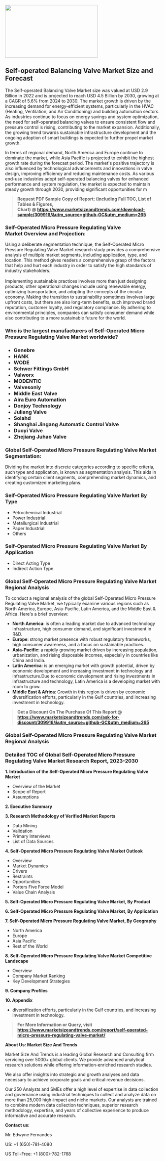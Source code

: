 <p><img class="alignnone size-medium wp-image-20088" src="https://ffe5etoiles.com/wp-content/uploads/2024/12/MST1-300x171.png" alt="" width="300" height="171" /></p><h2>Self-operated Balancing Valve Market Size and Forecast</h2><p>The Self-operated Balancing Valve Market size was valued at USD 2.9 Billion in 2022 and is projected to reach USD 4.5 Billion by 2030, growing at a CAGR of 5.6% from 2024 to 2030. The market growth is driven by the increasing demand for energy-efficient systems, particularly in the HVAC (Heating, Ventilation, and Air Conditioning) and building automation sectors. As industries continue to focus on energy savings and system optimization, the need for self-operated balancing valves to ensure consistent flow and pressure control is rising, contributing to the market expansion. Additionally, the growing trend towards sustainable infrastructure development and the ongoing adoption of smart buildings is expected to further propel market growth.</p><p>In terms of regional demand, North America and Europe continue to dominate the market, while Asia Pacific is projected to exhibit the highest growth rate during the forecast period. The market's positive trajectory is also influenced by technological advancements and innovations in valve design, improving efficiency and reducing maintenance costs. As various end-use industries adopt self-operated balancing valves for enhanced performance and system regulation, the market is expected to maintain steady growth through 2030, providing significant opportunities for m</p><blockquote id="" class=""><strong>Request PDF Sample Copy of Report: (Including Full TOC, List of Tables &amp; Figures, Chart)&nbsp;@&nbsp;<strong><a href="https://www.marketsizeandtrends.com/download-sample/309916/&utm_source=github-GC&utm_medium=265" target="_blank">https://www.marketsizeandtrends.com/download-sample/309916/&utm_source=github-GC&utm_medium=265</a></strong></strong></blockquote><h3 id="" class="">Self-Operated Micro Pressure Regulating Valve Market&nbsp;Overview and Projection:</h3><p id="" class="">Using a deliberate segmentation technique, the Self-Operated Micro Pressure Regulating Valve Market research study provides a comprehensive analysis of multiple market segments, including application, type, and location. This method gives readers a comprehensive grasp of the factors that help and hurt each industry in order to satisfy the high standards of industry stakeholders. <br /> <br />Implementing sustainable practices involves more than just designing products; other operational changes include using renewable energy, optimizing transportation, and adopting the concepts of the circular economy. Making the transition to sustainability sometimes involves large upfront costs, but there are also long-term benefits, such improved brand reputation, customer loyalty, and regulatory compliance. By adhering to environmental principles, companies can satisfy consumer demand while also contributing to a more sustainable future for the world.</p><h3 id="" class="">Who is the largest manufacturers of&nbsp;Self-Operated Micro Pressure Regulating Valve Market worldwide?</h3><h3 class=""><p><ul><li>Genebre </li><li> HANK </li><li> WODE </li><li> Schwer Fittings GmbH </li><li> Valworx </li><li> MODENTIC </li><li> Valvesonly </li><li> Middle East Valve </li><li> Aira Euro Automation </li><li> Donjoy Technology </li><li> Juliang Valve </li><li> Solahd </li><li> Shanghai Jingang Automatic Control Valve </li><li> Duoyi Valve </li><li> Zhejiang Juhao Valve</li></ul></p></h3><h3 id="" class="">Global&nbsp;Self-Operated Micro Pressure Regulating Valve Market Segmentation:</h3><p id="" class="">Dividing the market into discrete categories according to specific criteria, such type and application, is known as segmentation analysis. This aids in identifying certain client segments, comprehending market dynamics, and creating customized marketing plans.</p><h3 id="" class="">Self-Operated Micro Pressure Regulating Valve Market&nbsp;By Type</h3><p><p><ul><li>Petrochemical Industrial</li><li> Power Industrial</li><li> Metallurgical Industrial</li><li> Paper Industrial</li><li> Others</p></li></ul></p></p><h3 id="" class="">Self-Operated Micro Pressure Regulating Valve Market&nbsp;By Application</h3><p class=""><p><ul><li>Direct Acting Type</li><li> Indirect Action Type</li></ul></p></p><h3 id="" class="">Global Self-Operated Micro Pressure Regulating Valve Market Regional Analysis</h3><p id="" class="">To conduct a regional analysis of the global Self-Operated Micro Pressure Regulating Valve Market, we typically examine various regions such as North America, Europe, Asia-Pacific, Latin America, and the Middle East &amp; Africa. Here's a brief overview:</p><ul><li><strong>North America</strong>: is often a leading market due to advanced technology infrastructure, high consumer demand, and significant investment in R&amp;D.</li><li><strong>Europe</strong>: strong market presence with robust regulatory frameworks, high consumer awareness, and a focus on sustainable practices.</li><li><strong>Asia-Pacific</strong>: a rapidly growing market driven by increasing population, urbanization, and rising disposable incomes, especially in countries like China and India.</li><li><strong>Latin America</strong>: is an emerging market with growth potential, driven by economic development and increasing investment in technology and infrastructure.Due to economic development and rising investments in infrastructure and technology, Latin America is a developing market with room to grow.</li><li><strong>Middle East &amp; Africa</strong>: Growth in this region is driven by economic diversification efforts, particularly in the Gulf countries, and increasing investment in technology.</li></ul><blockquote id="" class=""><strong>Get a Discount On The Purchase Of This Report @ <strong><a href="https://www.marketsizeandtrends.com/ask-for-discount/309916/&utm_source=github-GC&utm_medium=265" target="_blank">https://www.marketsizeandtrends.com/ask-for-discount/309916/&utm_source=github-GC&utm_medium=265</a></strong></strong></blockquote><h3 id="" class="">Global Self-Operated Micro Pressure Regulating Valve Market Regional Analysis</h3><h3 id="" class="">Detailed TOC of Global Self-Operated Micro Pressure Regulating Valve Market Research Report, 2023-2030</h3><p id="" class=""><strong>1. Introduction of the Self-Operated Micro Pressure Regulating Valve Market</strong></p><ul><li>Overview of the Market</li><li>Scope of Report</li><li>Assumptions</li></ul><p id="" class=""><strong>2. Executive Summary</strong></p><p id="" class=""><strong>3. Research Methodology of Verified Market Reports</strong></p><ul><li>Data Mining</li><li>Validation</li><li>Primary Interviews</li><li>List of Data Sources</li></ul><p id="" class=""><strong>4. Self-Operated Micro Pressure Regulating Valve Market Outlook</strong></p><ul><li>Overview</li><li>Market Dynamics</li><li>Drivers</li><li>Restraints</li><li>Opportunities</li><li>Porters Five Force Model</li><li>Value Chain Analysis</li></ul><p id="" class=""><strong>5. Self-Operated Micro Pressure Regulating Valve Market, By Product</strong></p><p id="" class=""><strong>6. Self-Operated Micro Pressure Regulating Valve Market, By Application</strong></p><p id="" class=""><strong>7. Self-Operated Micro Pressure Regulating Valve Market, By Geography</strong></p><ul><li>North America</li><li>Europe</li><li>Asia Pacific</li><li>Rest of the World</li></ul><p id="" class=""><strong>8. Self-Operated Micro Pressure Regulating Valve Market Competitive Landscape</strong></p><ul><li>Overview</li><li>Company Market Ranking</li><li>Key Development Strategies</li></ul><p id="" class=""><strong>9. Company Profiles</strong></p><p id="" class=""><strong>10. Appendix</strong></p><ul><li>diversification efforts, particularly in the Gulf countries, and increasing investment in technology.</li></ul><blockquote id="" class=""><strong>For More Information or Query, visit <strong><strong><a href="https://www.marketsizeandtrends.com/report/self-operated-micro-pressure-regulating-valve-market/" target="_blank">https://www.marketsizeandtrends.com/report/self-operated-micro-pressure-regulating-valve-market/</a></strong></strong></strong></blockquote><p id="" class=""><strong>About Us: Market Size And Trends</strong></p><p id="" class="">Market Size And Trends is a leading Global Research and Consulting firm servicing over 5000+ global clients. We provide advanced analytical research solutions while offering information-enriched research studies.</p><p id="" class="">We also offer insights into strategic and growth analyses and data necessary to achieve corporate goals and critical revenue decisions.</p><p id="" class="">Our 250 Analysts and SMEs offer a high level of expertise in data collection and governance using industrial techniques to collect and analyze data on more than 25,000 high-impact and niche markets. Our analysts are trained to combine modern data collection techniques, superior research methodology, expertise, and years of collective experience to produce informative and accurate research.</p><p id="" class=""><strong>Contact us:</strong></p><p id="" class="">Mr. Edwyne Fernandes</p><p id="" class="">US: +1 (650)-781-4080</p><p id="" class="">US Toll-Free: +1 (800)-782-1768</p>
